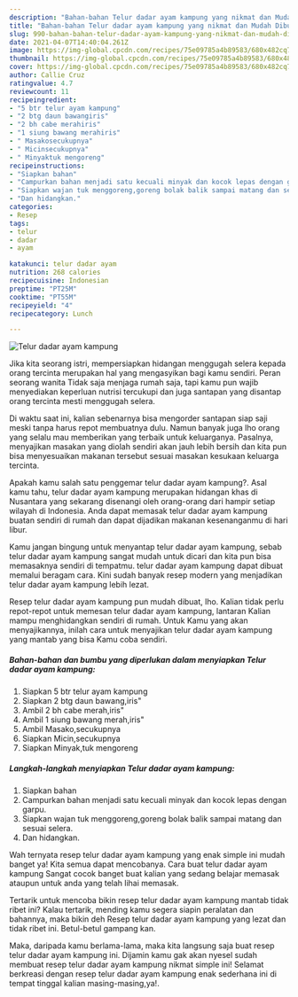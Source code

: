```yaml
---
description: "Bahan-bahan Telur dadar ayam kampung yang nikmat dan Mudah Dibuat"
title: "Bahan-bahan Telur dadar ayam kampung yang nikmat dan Mudah Dibuat"
slug: 990-bahan-bahan-telur-dadar-ayam-kampung-yang-nikmat-dan-mudah-dibuat
date: 2021-04-07T14:40:04.261Z
image: https://img-global.cpcdn.com/recipes/75e09785a4b89583/680x482cq70/telur-dadar-ayam-kampung-foto-resep-utama.jpg
thumbnail: https://img-global.cpcdn.com/recipes/75e09785a4b89583/680x482cq70/telur-dadar-ayam-kampung-foto-resep-utama.jpg
cover: https://img-global.cpcdn.com/recipes/75e09785a4b89583/680x482cq70/telur-dadar-ayam-kampung-foto-resep-utama.jpg
author: Callie Cruz
ratingvalue: 4.7
reviewcount: 11
recipeingredient:
- "5 btr telur ayam kampung"
- "2 btg daun bawangiris"
- "2 bh cabe merahiris"
- "1 siung bawang merahiris"
- " Masakosecukupnya"
- " Micinsecukupnya"
- " Minyaktuk mengoreng"
recipeinstructions:
- "Siapkan bahan"
- "Campurkan bahan menjadi satu kecuali minyak dan kocok lepas dengan garpu."
- "Siapkan wajan tuk menggoreng,goreng bolak balik sampai matang dan sesuai selera."
- "Dan hidangkan."
categories:
- Resep
tags:
- telur
- dadar
- ayam

katakunci: telur dadar ayam 
nutrition: 268 calories
recipecuisine: Indonesian
preptime: "PT25M"
cooktime: "PT55M"
recipeyield: "4"
recipecategory: Lunch

---
```



![Telur dadar ayam kampung](https://img-global.cpcdn.com/recipes/75e09785a4b89583/680x482cq70/telur-dadar-ayam-kampung-foto-resep-utama.jpg)

Jika kita seorang istri, mempersiapkan hidangan menggugah selera kepada orang tercinta merupakan hal yang mengasyikan bagi kamu sendiri. Peran seorang  wanita Tidak saja menjaga rumah saja, tapi kamu pun wajib menyediakan keperluan nutrisi tercukupi dan juga santapan yang disantap orang tercinta mesti menggugah selera.

Di waktu  saat ini, kalian sebenarnya bisa mengorder santapan siap saji meski tanpa harus repot membuatnya dulu. Namun banyak juga lho orang yang selalu mau memberikan yang terbaik untuk keluarganya. Pasalnya, menyajikan masakan yang diolah sendiri akan jauh lebih bersih dan kita pun bisa menyesuaikan makanan tersebut sesuai masakan kesukaan keluarga tercinta. 



Apakah kamu salah satu penggemar telur dadar ayam kampung?. Asal kamu tahu, telur dadar ayam kampung merupakan hidangan khas di Nusantara yang sekarang disenangi oleh orang-orang dari hampir setiap wilayah di Indonesia. Anda dapat memasak telur dadar ayam kampung buatan sendiri di rumah dan dapat dijadikan makanan kesenanganmu di hari libur.

Kamu jangan bingung untuk menyantap telur dadar ayam kampung, sebab telur dadar ayam kampung sangat mudah untuk dicari dan kita pun bisa memasaknya sendiri di tempatmu. telur dadar ayam kampung dapat dibuat memalui beragam cara. Kini sudah banyak resep modern yang menjadikan telur dadar ayam kampung lebih lezat.

Resep telur dadar ayam kampung pun mudah dibuat, lho. Kalian tidak perlu repot-repot untuk memesan telur dadar ayam kampung, lantaran Kalian mampu menghidangkan sendiri di rumah. Untuk Kamu yang akan menyajikannya, inilah cara untuk menyajikan telur dadar ayam kampung yang mantab yang bisa Kamu coba sendiri.

<!--inarticleads1-->

##### Bahan-bahan dan bumbu yang diperlukan dalam menyiapkan Telur dadar ayam kampung:

1. Siapkan 5 btr telur ayam kampung
1. Siapkan 2 btg daun bawang,iris&#34;
1. Ambil 2 bh cabe merah,iris&#34;
1. Ambil 1 siung bawang merah,iris&#34;
1. Ambil  Masako,secukupnya
1. Siapkan  Micin,secukupnya
1. Siapkan  Minyak,tuk mengoreng




<!--inarticleads2-->

##### Langkah-langkah menyiapkan Telur dadar ayam kampung:

1. Siapkan bahan
1. Campurkan bahan menjadi satu kecuali minyak dan kocok lepas dengan garpu.
1. Siapkan wajan tuk menggoreng,goreng bolak balik sampai matang dan sesuai selera.
1. Dan hidangkan.




Wah ternyata resep telur dadar ayam kampung yang enak simple ini mudah banget ya! Kita semua dapat mencobanya. Cara buat telur dadar ayam kampung Sangat cocok banget buat kalian yang sedang belajar memasak ataupun untuk anda yang telah lihai memasak.

Tertarik untuk mencoba bikin resep telur dadar ayam kampung mantab tidak ribet ini? Kalau tertarik, mending kamu segera siapin peralatan dan bahannya, maka bikin deh Resep telur dadar ayam kampung yang lezat dan tidak ribet ini. Betul-betul gampang kan. 

Maka, daripada kamu berlama-lama, maka kita langsung saja buat resep telur dadar ayam kampung ini. Dijamin kamu gak akan nyesel sudah membuat resep telur dadar ayam kampung nikmat simple ini! Selamat berkreasi dengan resep telur dadar ayam kampung enak sederhana ini di tempat tinggal kalian masing-masing,ya!.

